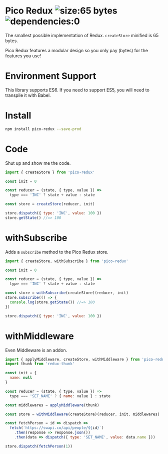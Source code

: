 # Pico Redux ![size:65 bytes](https://img.shields.io/badge/size-65_bytes-green.svg) ![dependencies:0](https://img.shields.io/badge/dependencies-0-green.svg)

The smallest possible implementation of Redux. `createStore` minified is 65 bytes.

Pico Redux features a modular design so you only pay (bytes) for the features you use!

# Environment Support

This library supports ES6. If you need to support ES5, you will need to transpile it with Babel.

# Install

```bash
npm install pico-redux --save-prod
```

# Code

Shut up and show me the code.

```javascript
import { createStore } from 'pico-redux'

const init = 0

const reducer = (state, { type, value }) =>
  type === 'INC' ? state + value : state

const store = createStore(reducer, init)

store.dispatch({ type: 'INC', value: 100 })
store.getState() //=> 100
```

# withSubscribe

Adds a `subscribe` method to the Pico Redux store.

```javascript
import { createStore, withSubscribe } from 'pico-redux'

const init = 0

const reducer = (state, { type, value }) =>
  type === 'INC' ? state + value : state

const store = withSubscribe(createStore)(reducer, init)
store.subscribe(() => {
  console.log(store.getState()) //=> 100
})

store.dispatch({ type: 'INC', value: 100 })
```

# withMiddleware

Even Middleware is an addon.

```javascript
import { applyMiddleware, createStore, withMiddleware } from 'pico-redux'
import thunk from 'redux-thunk'

const init = {
  name: null
}

const reducer = (state, { type, value }) =>
  type === 'SET_NAME' ? { name: value } : state

const middlewares = applyMiddleware(thunk)

const store = withMiddleware(createStore)(reducer, init, middlewares)

const fetchPerson = id => dispatch =>
  fetch(`https://swapi.co/api/people/${id}`)
    .then(response => response.json())
    .then(data => dispatch({ type: 'SET_NAME', value: data.name }))

store.dispatch(fetchPerson(1))
```
